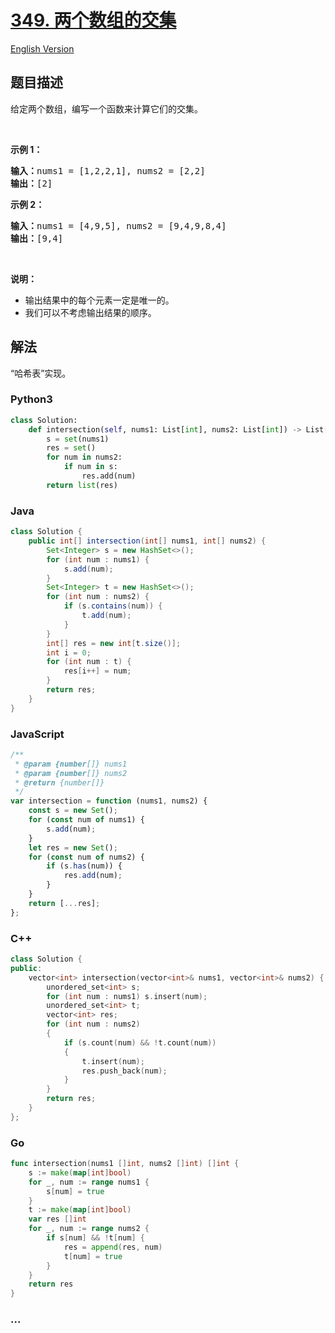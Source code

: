 # [349. 两个数组的交集](https://leetcode-cn.com/problems/intersection-of-two-arrays)

[English Version](/solution/0300-0399/0349.Intersection%20of%20Two%20Arrays/README_EN.md)

## 题目描述

<!-- 这里写题目描述 -->

<p>给定两个数组，编写一个函数来计算它们的交集。</p>

<p>&nbsp;</p>

<p><strong>示例 1：</strong></p>

<pre><strong>输入：</strong>nums1 = [1,2,2,1], nums2 = [2,2]
<strong>输出：</strong>[2]
</pre>

<p><strong>示例 2：</strong></p>

<pre><strong>输入：</strong>nums1 = [4,9,5], nums2 = [9,4,9,8,4]
<strong>输出：</strong>[9,4]</pre>

<p>&nbsp;</p>

<p><strong>说明：</strong></p>

<ul>
	<li>输出结果中的每个元素一定是唯一的。</li>
	<li>我们可以不考虑输出结果的顺序。</li>
</ul>

## 解法

<!-- 这里可写通用的实现逻辑 -->

“哈希表”实现。

<!-- tabs:start -->

### **Python3**

<!-- 这里可写当前语言的特殊实现逻辑 -->

```python
class Solution:
    def intersection(self, nums1: List[int], nums2: List[int]) -> List[int]:
        s = set(nums1)
        res = set()
        for num in nums2:
            if num in s:
                res.add(num)
        return list(res)
```

### **Java**

<!-- 这里可写当前语言的特殊实现逻辑 -->

```java
class Solution {
    public int[] intersection(int[] nums1, int[] nums2) {
        Set<Integer> s = new HashSet<>();
        for (int num : nums1) {
            s.add(num);
        }
        Set<Integer> t = new HashSet<>();
        for (int num : nums2) {
            if (s.contains(num)) {
                t.add(num);
            }
        }
        int[] res = new int[t.size()];
        int i = 0;
        for (int num : t) {
            res[i++] = num;
        }
        return res;
    }
}
```

### **JavaScript**

```js
/**
 * @param {number[]} nums1
 * @param {number[]} nums2
 * @return {number[]}
 */
var intersection = function (nums1, nums2) {
    const s = new Set();
    for (const num of nums1) {
        s.add(num);
    }
    let res = new Set();
    for (const num of nums2) {
        if (s.has(num)) {
            res.add(num);
        }
    }
    return [...res];
};
```

### **C++**

```cpp
class Solution {
public:
    vector<int> intersection(vector<int>& nums1, vector<int>& nums2) {
        unordered_set<int> s;
        for (int num : nums1) s.insert(num);
        unordered_set<int> t;
        vector<int> res;
        for (int num : nums2)
        {
            if (s.count(num) && !t.count(num))
            {
                t.insert(num);
                res.push_back(num);
            }
        }
        return res;
    }
};
```

### **Go**

```go
func intersection(nums1 []int, nums2 []int) []int {
	s := make(map[int]bool)
	for _, num := range nums1 {
		s[num] = true
	}
	t := make(map[int]bool)
	var res []int
	for _, num := range nums2 {
		if s[num] && !t[num] {
			res = append(res, num)
			t[num] = true
		}
	}
	return res
}
```

### **...**

```

```

<!-- tabs:end -->
